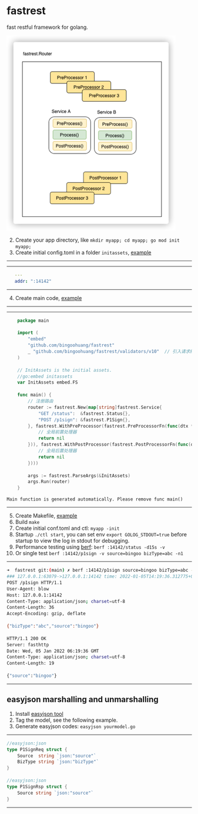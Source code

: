 
# fastrest

fast restful framework for golang.

![img.png](_doc/architect.png)

2. Create your app directory, like `mkdir myapp; cd myapp; go mod init myapp;`
3. Create initial config.toml in a folder `initassets`, [example](cmd/fastrest/initassets/conf.yml)
---
---
```yaml
   ---
   addr: ":14142"
```
---
4. Create main code, [example](cmd/fastrest/main.go)
---
---
```go
    package main
    
    import (
    	"embed"
    	"github.com/bingoohuang/fastrest"
    	_ "github.com/bingoohuang/fastrest/validators/v10"  // 引入请求结构体自动校验
    )
    
    // InitAssets is the initial assets.
    //go:embed initassets
    var InitAssets embed.FS
    
    func main() {
    	// 注册路由
    	router := fastrest.New(map[string]fastrest.Service{
    		"GET /status":  &fastrest.Status{},
    		"POST /p1sign": &fastrest.P1Sign{},
    	}, fastrest.WithPreProcessor(fastrest.PreProcessorFn(func(dtx *fastrest.Context) error {
    		// 全局前置处理器
    		return nil
    	})), fastrest.WithPostProcessor(fastrest.PostProcessorFn(func(dtx *fastrest.Context) error {
    		// 全局后置处理器
    		return nil
    	})))
    
    	args := fastrest.ParseArgs(&InitAssets)
    	args.Run(router)
    }
```
```output
Main function is generated automatically. Please remove func main()
```
---
5. Create Makefile, [example](Makefile)
6. Build `make`
7. Create initial conf.toml and ctl: `myapp -init`
8. Startup `./ctl start`, you can set env `export GOLOG_STDOUT=true` before startup to view the log in stdout for
   debugging.
9. Performance testing using [berf](https://github.com/bingoohuang/berf): `berf :14142/status -d15s -v`
10. Or single test `berf :14142/p1sign -v source=bingoo bizType=abc -n1`

---
```sh
➜  fastrest git:(main) ✗ berf :14142/p1sign source=bingoo bizType=abc -pRr -n1
### 127.0.0.1:63079->127.0.0.1:14142 time: 2022-01-05T14:19:36.312775+08:00 cost: 575.239µs
POST /p1sign HTTP/1.1
User-Agent: blow
Host: 127.0.0.1:14142
Content-Type: application/json; charset=utf-8
Content-Length: 36
Accept-Encoding: gzip, deflate

{"bizType":"abc","source":"bingoo"}

HTTP/1.1 200 OK
Server: fasthttp
Date: Wed, 05 Jan 2022 06:19:36 GMT
Content-Type: application/json; charset=utf-8
Content-Length: 19

{"source":"bingoo"}
```
---
## easyjson marshalling and unmarshalling

1. Install [easyjson tool](https://github.com/bingoohuang/easyjson)
1. Tag the model, see the following example.
2. Generate easyjson codes: `easyjson yourmodel.go`

---
```go
//easyjson:json
type P1SignReq struct {
	Source  string `json:"source"`
	BizType string `json:"bizType"`
}

//easyjson:json
type P1SignRsp struct {
	Source string `json:"source"`
}
```
---
